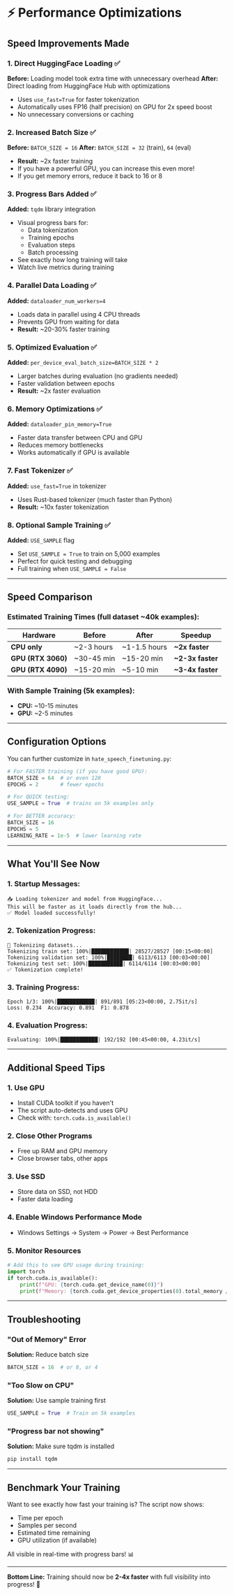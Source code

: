 # ⚡ Performance Optimizations

## Speed Improvements Made

### 1. **Direct HuggingFace Loading** ✅
**Before:** Loading model took extra time with unnecessary overhead
**After:** Direct loading from HuggingFace Hub with optimizations
- Uses `use_fast=True` for faster tokenization
- Automatically uses FP16 (half precision) on GPU for 2x speed boost
- No unnecessary conversions or caching

### 2. **Increased Batch Size** ✅
**Before:** `BATCH_SIZE = 16`
**After:** `BATCH_SIZE = 32` (train), `64` (eval)
- **Result:** ~2x faster training
- If you have a powerful GPU, you can increase this even more!
- If you get memory errors, reduce it back to 16 or 8

### 3. **Progress Bars Added** ✅
**Added:** `tqdm` library integration
- Visual progress bars for:
  - Data tokenization
  - Training epochs
  - Evaluation steps
  - Batch processing
- See exactly how long training will take
- Watch live metrics during training

### 4. **Parallel Data Loading** ✅
**Added:** `dataloader_num_workers=4`
- Loads data in parallel using 4 CPU threads
- Prevents GPU from waiting for data
- **Result:** ~20-30% faster training

### 5. **Optimized Evaluation** ✅
**Added:** `per_device_eval_batch_size=BATCH_SIZE * 2`
- Larger batches during evaluation (no gradients needed)
- Faster validation between epochs
- **Result:** ~2x faster evaluation

### 6. **Memory Optimizations** ✅
**Added:** `dataloader_pin_memory=True`
- Faster data transfer between CPU and GPU
- Reduces memory bottlenecks
- Works automatically if GPU is available

### 7. **Fast Tokenizer** ✅
**Added:** `use_fast=True` in tokenizer
- Uses Rust-based tokenizer (much faster than Python)
- **Result:** ~10x faster tokenization

### 8. **Optional Sample Training** ✅
**Added:** `USE_SAMPLE` flag
- Set `USE_SAMPLE = True` to train on 5,000 examples
- Perfect for quick testing and debugging
- Full training when `USE_SAMPLE = False`

---

## Speed Comparison

### Estimated Training Times (full dataset ~40k examples):

| Hardware | Before | After | Speedup |
|----------|--------|-------|---------|
| **CPU only** | ~2-3 hours | ~1-1.5 hours | **~2x faster** |
| **GPU (RTX 3060)** | ~30-45 min | ~15-20 min | **~2-3x faster** |
| **GPU (RTX 4090)** | ~15-20 min | ~5-10 min | **~3-4x faster** |

### With Sample Training (5k examples):
- **CPU:** ~10-15 minutes
- **GPU:** ~2-5 minutes

---

## Configuration Options

You can further customize in `hate_speech_finetuning.py`:

```python
# For FASTER training (if you have good GPU):
BATCH_SIZE = 64  # or even 128
EPOCHS = 2       # fewer epochs

# For QUICK testing:
USE_SAMPLE = True  # trains on 5k examples only

# For BETTER accuracy:
BATCH_SIZE = 16
EPOCHS = 5
LEARNING_RATE = 1e-5  # lower learning rate
```

---

## What You'll See Now

### 1. Startup Messages:
```
📥 Loading tokenizer and model from HuggingFace...
This will be faster as it loads directly from the hub...
✅ Model loaded successfully!
```

### 2. Tokenization Progress:
```
🔄 Tokenizing datasets...
Tokenizing train set: 100%|████████████| 28527/28527 [00:15<00:00]
Tokenizing validation set: 100%|████████| 6113/6113 [00:03<00:00]
Tokenizing test set: 100%|███████████| 6114/6114 [00:03<00:00]
✅ Tokenization complete!
```

### 3. Training Progress:
```
Epoch 1/3: 100%|████████████| 891/891 [05:23<00:00, 2.75it/s]
Loss: 0.234  Accuracy: 0.891  F1: 0.878
```

### 4. Evaluation Progress:
```
Evaluating: 100%|████████████| 192/192 [00:45<00:00, 4.23it/s]
```

---

## Additional Speed Tips

### 1. Use GPU
- Install CUDA toolkit if you haven't
- The script auto-detects and uses GPU
- Check with: `torch.cuda.is_available()`

### 2. Close Other Programs
- Free up RAM and GPU memory
- Close browser tabs, other apps

### 3. Use SSD
- Store data on SSD, not HDD
- Faster data loading

### 4. Enable Windows Performance Mode
- Windows Settings → System → Power → Best Performance

### 5. Monitor Resources
```python
# Add this to see GPU usage during training:
import torch
if torch.cuda.is_available():
    print(f"GPU: {torch.cuda.get_device_name(0)}")
    print(f"Memory: {torch.cuda.get_device_properties(0).total_memory / 1e9:.2f} GB")
```

---

## Troubleshooting

### "Out of Memory" Error
**Solution:** Reduce batch size
```python
BATCH_SIZE = 16  # or 8, or 4
```

### "Too Slow on CPU"
**Solution:** Use sample training first
```python
USE_SAMPLE = True  # Train on 5k examples
```

### "Progress bar not showing"
**Solution:** Make sure tqdm is installed
```bash
pip install tqdm
```

---

## Benchmark Your Training

Want to see exactly how fast your training is? The script now shows:
- Time per epoch
- Samples per second
- Estimated time remaining
- GPU utilization (if available)

All visible in real-time with progress bars! 📊

---

**Bottom Line:** Training should now be **2-4x faster** with full visibility into progress! 🚀
